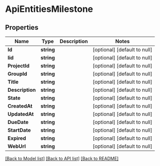 # ApiEntitiesMilestone

## Properties
Name | Type | Description | Notes
------------ | ------------- | ------------- | -------------
**Id** | **string** |  | [optional] [default to null]
**Iid** | **string** |  | [optional] [default to null]
**ProjectId** | **string** |  | [optional] [default to null]
**GroupId** | **string** |  | [optional] [default to null]
**Title** | **string** |  | [optional] [default to null]
**Description** | **string** |  | [optional] [default to null]
**State** | **string** |  | [optional] [default to null]
**CreatedAt** | **string** |  | [optional] [default to null]
**UpdatedAt** | **string** |  | [optional] [default to null]
**DueDate** | **string** |  | [optional] [default to null]
**StartDate** | **string** |  | [optional] [default to null]
**Expired** | **string** |  | [optional] [default to null]
**WebUrl** | **string** |  | [optional] [default to null]

[[Back to Model list]](../README.md#documentation-for-models) [[Back to API list]](../README.md#documentation-for-api-endpoints) [[Back to README]](../README.md)


